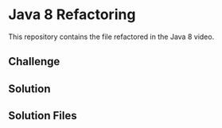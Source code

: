 # Java 8 Refactoring 

This repository contains the file refactored in the Java 8 video.

## Challenge




## Solution




## Solution Files


